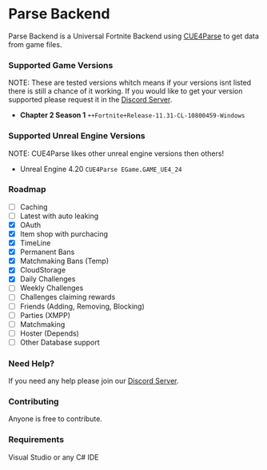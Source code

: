 
# Parse Backend

Parse Backend is a Universal Fortnite Backend using [CUE4Parse](https://github.com/FabianFG/CUE4Parse) to get data from game files. 


### Supported Game Versions

NOTE: These are tested versions whitch means if your versions isnt listed there is still a chance of it working. If you would like to get your version supported please request it in the [Discord Server](https://discord.gg/yyXFVDwcCB).

- **Chapter 2 Season 1** `++Fortnite+Release-11.31-CL-10800459-Windows`

### Supported Unreal Engine Versions

NOTE: CUE4Parse likes other unreal engine versions then others!
- Unreal Engine 4.20 `CUE4Parse EGame.GAME_UE4_24`

### Roadmap
- [ ] Caching
- [ ] Latest with auto leaking
- [x] OAuth
- [x] Item shop with purchacing
- [x] TimeLine
- [x] Permanent Bans
- [x] Matchmaking Bans (Temp)
- [x] CloudStorage
- [x] Daily Challenges
- [ ] Weekly Challenges
- [ ] Challenges claiming rewards
- [ ] Friends (Adding, Removing, Blocking)
- [ ] Parties (XMPP)
- [ ] Matchmaking
- [ ] Hoster (Depends)
- [ ] Other Database support

### Need Help?
If you need any help please join our [Discord Server](https://discord.gg/yyXFVDwcCB).

### Contributing
Anyone is free to contribute.

### Requirements
Visual Studio or any C# IDE
